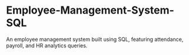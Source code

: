 # Employee-Management-System-SQL
An employee management system built using SQL, featuring attendance, payroll, and HR analytics queries.
